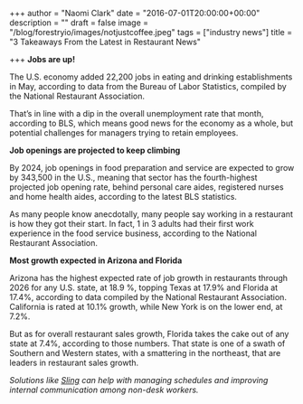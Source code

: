 +++
author = "Naomi Clark"
date = "2016-07-01T20:00:00+00:00"
description = ""
draft = false
image = "/blog/forestryio/images/notjustcoffee.jpeg"
tags = ["industry news"]
title = "3 Takeaways From the Latest in Restaurant News"

+++
**Jobs are up!**

The U.S. economy added 22,200 jobs in eating and drinking establishments in May, according to data from the Bureau of Labor Statistics, compiled by the National Restaurant Association.

That’s in line with a dip in the overall unemployment rate that month, according to BLS, which means good news for the economy as a whole, but potential challenges for managers trying to retain employees.

**Job openings are projected to keep climbing**

By 2024, job openings in food preparation and service are expected to grow by 343,500 in the U.S., meaning that sector has the fourth-highest projected job opening rate, behind personal care aides, registered nurses and home health aides, according to the latest BLS statistics.

As many people know anecdotally, many people say working in a restaurant is how they got their start. In fact, 1 in 3 adults had their first work experience in the food service business, according to the National Restaurant Association.

**Most growth expected in Arizona and Florida**

Arizona has the highest expected rate of job growth in restaurants through 2026 for any U.S. state, at 18.9 %, topping Texas at 17.9% and Florida at 17.4%, according to data compiled by the National Restaurant Association. California is rated at 10.1% growth, while New York is on the lower end, at 7.2%.

But as for overall restaurant sales growth, Florida takes the cake out of any state at 7.4%, according to those numbers. That state is one of a swath of Southern and Western states, with a smattering in the northeast, that are leaders in restaurant sales growth.

_Solutions like [Sling](https://getsling.com) can help with managing schedules and improving internal communication among non-desk workers._